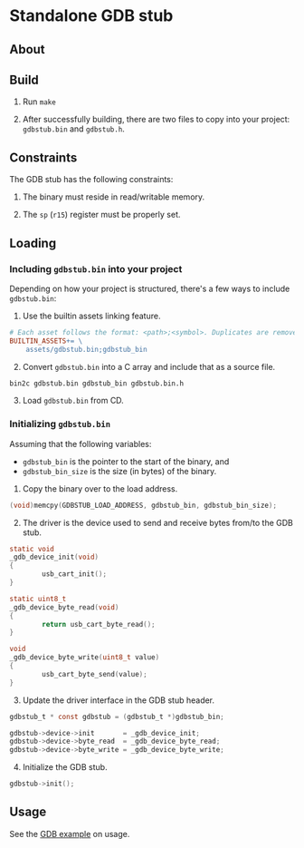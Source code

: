 Standalone GDB stub
===

## About

## Build

1. Run `make`

2. After successfully building, there are two files to copy into your project:
   `gdbstub.bin` and `gdbstub.h`.

## Constraints

The GDB stub has the following constraints:

1. The binary must reside in read/writable memory.

2. The `sp` (`r15`) register must be properly set.

## Loading

### Including `gdbstub.bin` into your project

Depending on how your project is structured, there's a few ways to include `gdbstub.bin`:

1. Use the builtin assets linking feature.

```makefile
# Each asset follows the format: <path>;<symbol>. Duplicates are removed
BUILTIN_ASSETS+= \
	assets/gdbstub.bin;gdbstub_bin
```

2. Convert `gdbstub.bin` into a C array and include that as a source file.

```sh
bin2c gdbstub.bin gdbstub_bin gdbstub.bin.h
```

3. Load `gdbstub.bin` from CD.

### Initializing `gdbstub.bin`

Assuming that the following variables:

  - `gdbstub_bin` is the pointer to the start of the binary, and
  - `gdbstub_bin_size` is the size (in bytes) of the binary.

1. Copy the binary over to the load address.

```c
(void)memcpy(GDBSTUB_LOAD_ADDRESS, gdbstub_bin, gdbstub_bin_size);
```

2. The driver is the device used to send and receive bytes from/to the GDB stub.

```c
static void
_gdb_device_init(void)
{
        usb_cart_init();
}

static uint8_t
_gdb_device_byte_read(void)
{
        return usb_cart_byte_read();
}

void
_gdb_device_byte_write(uint8_t value)
{
        usb_cart_byte_send(value);
}
```

3. Update the driver interface in the GDB stub header.

```c
gdbstub_t * const gdbstub = (gdbstub_t *)gdbstub_bin;

gdbstub->device->init       = _gdb_device_init;
gdbstub->device->byte_read  = _gdb_device_byte_read;
gdbstub->device->byte_write = _gdb_device_byte_write;
```

4. Initialize the GDB stub.

```c
gdbstub->init();
```

## Usage

See the [GDB example][1] on usage.

[1]: https://github.com/ijacquez/libyaul-examples/tree/develop/gdb
